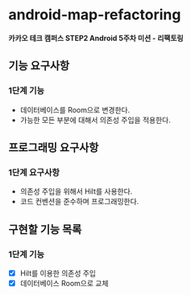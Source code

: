 # android-map-refactoring
**카카오 테크 캠퍼스 STEP2 Android 5주차 미션 - 리팩토링**
## 기능 요구사항
### 1단계 기능
- 데이터베이스를 Room으로 변경한다.
- 가능한 모든 부분에 대해서 의존성 주입을 적용한다.
## 프로그래밍 요구사항
### 1단계 요구사항
- 의존성 주입을 위해서 Hilt를 사용한다.
- 코드 컨벤션을 준수하며 프로그래밍한다.
## 구현할 기능 목록
### 1단계 기능
- [x] Hilt를 이용한 의존성 주입
- [x] 데이터베이스 Room으로 교체
